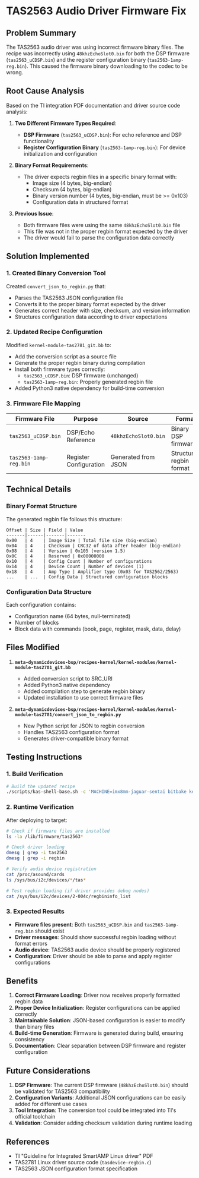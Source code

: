 # TAS2563 Audio Driver Firmware Fix

## Problem Summary

The TAS2563 audio driver was using incorrect firmware binary files. The recipe was incorrectly using `48khzEchoSlot0.bin` for both the DSP firmware (`tas2563_uCDSP.bin`) and the register configuration binary (`tas2563-1amp-reg.bin`). This caused the firmware binary downloading to the codec to be wrong.

## Root Cause Analysis

Based on the TI integration PDF documentation and driver source code analysis:

1. **Two Different Firmware Types Required**:
   - **DSP Firmware** (`tas2563_uCDSP.bin`): For echo reference and DSP functionality
   - **Register Configuration Binary** (`tas2563-1amp-reg.bin`): For device initialization and configuration

2. **Binary Format Requirements**:
   - The driver expects regbin files in a specific binary format with:
     - Image size (4 bytes, big-endian)
     - Checksum (4 bytes, big-endian)
     - Binary version number (4 bytes, big-endian, must be >= 0x103)
     - Configuration data in structured format

3. **Previous Issue**:
   - Both firmware files were using the same `48khzEchoSlot0.bin` file
   - This file was not in the proper regbin format expected by the driver
   - The driver would fail to parse the configuration data correctly

## Solution Implemented

### 1. Created Binary Conversion Tool

Created `convert_json_to_regbin.py` that:
- Parses the TAS2563 JSON configuration file
- Converts it to the proper binary format expected by the driver
- Generates correct header with size, checksum, and version information
- Structures configuration data according to driver expectations

### 2. Updated Recipe Configuration

Modified `kernel-module-tas2781_git.bb` to:
- Add the conversion script as a source file
- Generate the proper regbin binary during compilation
- Install both firmware types correctly:
  - `tas2563_uCDSP.bin`: DSP firmware (unchanged)
  - `tas2563-1amp-reg.bin`: Properly generated regbin file
- Added Python3 native dependency for build-time conversion

### 3. Firmware File Mapping

| Firmware File | Purpose | Source | Format |
|---------------|---------|---------|---------|
| `tas2563_uCDSP.bin` | DSP/Echo Reference | `48khzEchoSlot0.bin` | Binary DSP firmware |
| `tas2563-1amp-reg.bin` | Register Configuration | Generated from JSON | Structured regbin format |

## Technical Details

### Binary Format Structure

The generated regbin file follows this structure:
```
Offset | Size | Field | Value
-------|------|-------|-------
0x00   | 4    | Image Size | Total file size (big-endian)
0x04   | 4    | Checksum | CRC32 of data after header (big-endian)
0x08   | 4    | Version | 0x105 (version 1.5)
0x0C   | 4    | Reserved | 0x00000000
0x10   | 4    | Config Count | Number of configurations
0x14   | 4    | Device Count | Number of devices (1)
0x18   | 4    | Amp Type | Amplifier type (0x03 for TAS2562/2563)
...    | ...  | Config Data | Structured configuration blocks
```

### Configuration Data Structure

Each configuration contains:
- Configuration name (64 bytes, null-terminated)
- Number of blocks
- Block data with commands (book, page, register, mask, data, delay)

## Files Modified

1. **`meta-dynamicdevices-bsp/recipes-kernel/kernel-modules/kernel-module-tas2781_git.bb`**
   - Added conversion script to SRC_URI
   - Added Python3 native dependency
   - Added compilation step to generate regbin binary
   - Updated installation to use correct firmware files

2. **`meta-dynamicdevices-bsp/recipes-kernel/kernel-modules/kernel-module-tas2781/convert_json_to_regbin.py`**
   - New Python script for JSON to regbin conversion
   - Handles TAS2563 configuration format
   - Generates driver-compatible binary format

## Testing Instructions

### 1. Build Verification
```bash
# Build the updated recipe
./scripts/kas-shell-base.sh -c 'MACHINE=imx8mm-jaguar-sentai bitbake kernel-module-tas2781'
```

### 2. Runtime Verification

After deploying to target:

```bash
# Check if firmware files are installed
ls -la /lib/firmware/tas2563*

# Check driver loading
dmesg | grep -i tas2563
dmesg | grep -i regbin

# Verify audio device registration
cat /proc/asound/cards
ls /sys/bus/i2c/devices/*/tas*

# Test regbin loading (if driver provides debug nodes)
cat /sys/bus/i2c/devices/2-004c/regbininfo_list
```

### 3. Expected Results

- **Firmware files present**: Both `tas2563_uCDSP.bin` and `tas2563-1amp-reg.bin` should exist
- **Driver messages**: Should show successful regbin loading without format errors
- **Audio device**: TAS2563 audio device should be properly registered
- **Configuration**: Driver should be able to parse and apply register configurations

## Benefits

1. **Correct Firmware Loading**: Driver now receives properly formatted regbin data
2. **Proper Device Initialization**: Register configurations can be applied correctly
3. **Maintainable Solution**: JSON-based configuration is easier to modify than binary files
4. **Build-time Generation**: Firmware is generated during build, ensuring consistency
5. **Documentation**: Clear separation between DSP firmware and register configuration

## Future Considerations

1. **DSP Firmware**: The current DSP firmware (`48khzEchoSlot0.bin`) should be validated for TAS2563 compatibility
2. **Configuration Variants**: Additional JSON configurations can be easily added for different use cases
3. **Tool Integration**: The conversion tool could be integrated into TI's official toolchain
4. **Validation**: Consider adding checksum validation during runtime loading

## References

- TI "Guideline for Integrated SmartAMP Linux driver" PDF
- TAS2781 Linux driver source code (`tasdevice-regbin.c`)
- TAS2563 JSON configuration format specification

